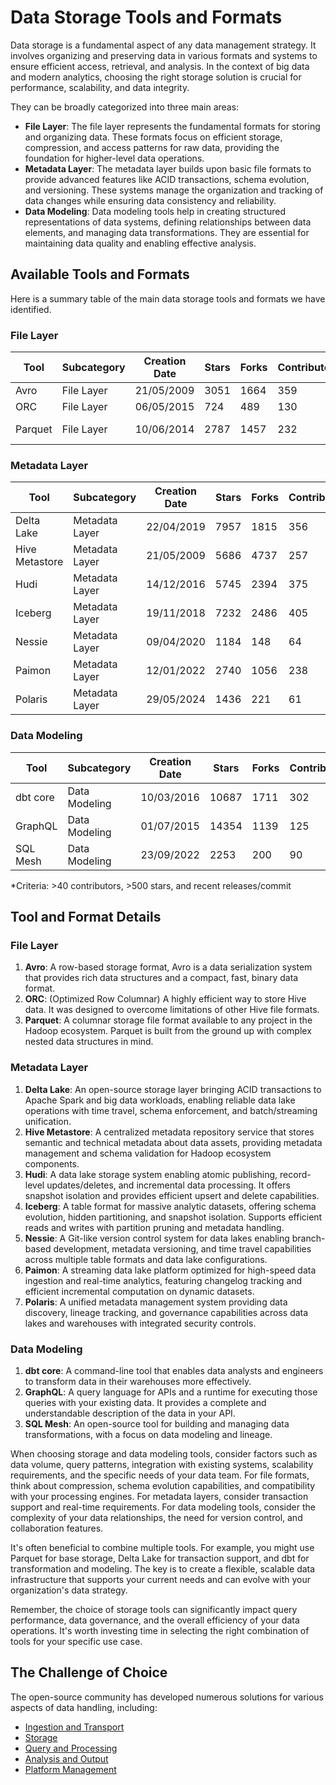 # Data Storage Tools and Formats

Data storage is a fundamental aspect of any data management strategy. It involves organizing and preserving data in various formats and systems to ensure efficient access, retrieval, and analysis. In the context of big data and modern analytics, choosing the right storage solution is crucial for performance, scalability, and data integrity.

They can be broadly categorized into three main areas:
- **File Layer**: The file layer represents the fundamental formats for storing and organizing data. These formats focus on efficient storage, compression, and access patterns for raw data, providing the foundation for higher-level data operations.
- **Metadata Layer**: The metadata layer builds upon basic file formats to provide advanced features like ACID transactions, schema evolution, and versioning. These systems manage the organization and tracking of data changes while ensuring data consistency and reliability.
- **Data Modeling**: Data modeling tools help in creating structured representations of data systems, defining relationships between data elements, and managing data transformations. They are essential for maintaining data quality and enabling effective analysis.

## Available Tools and Formats

Here is a summary table of the main data storage tools and formats we have identified.

### File Layer

| Tool | Subcategory | Creation Date | Stars | Forks | Contributors | Last Release | Latest Commit | Meets Criteria* | Link |
|---|---|---|---|---|---|---|---|---|---|
| Avro | File Layer | 21/05/2009 | 3051 | 1664 | 359 | 05/08/2024 | 18/04/2025 | Yes | https://github.com/apache/avro |
| ORC | File Layer | 06/05/2015 | 724 | 489 | 130 | 20/03/2025 | 18/04/2025 | Yes | https://github.com/apache/orc |
| Parquet | File Layer | 10/06/2014 | 2787 | 1457 | 232 | 14/03/2025 | 17/04/2025 | Yes | https://github.com/apache/parquet-mr |

### Metadata Layer

| Tool | Subcategory | Creation Date | Stars | Forks | Contributors | Last Release | Latest Commit | Meets Criteria* | Link |
|---|---|---|---|---|---|---|---|---|---|
| Delta Lake | Metadata Layer | 22/04/2019 | 7957 | 1815 | 356 | 06/01/2025 | 18/04/2025 | Yes | https://github.com/delta-io/delta |
| Hive Metastore | Metadata Layer | 21/05/2009 | 5686 | 4737 | 257 | N/A | 18/04/2025 | Yes | https://github.com/apache/hive |
| Hudi | Metadata Layer | 14/12/2016 | 5745 | 2394 | 375 | 19/02/2025 | 20/04/2025 | Yes | https://github.com/apache/hudi |
| Iceberg | Metadata Layer | 19/11/2018 | 7232 | 2486 | 405 | 19/03/2025 | 20/04/2025 | Yes | https://github.com/apache/iceberg |
| Nessie | Metadata Layer | 09/04/2020 | 1184 | 148 | 64 | 08/04/2025 | 19/04/2025 | Yes | https://github.com/projectnessie/nessie |
| Paimon | Metadata Layer | 12/01/2022 | 2740 | 1056 | 238 | N/A | 20/04/2025 | Yes | https://github.com/apache/paimon |
| Polaris | Metadata Layer | 29/05/2024 | 1436 | 221 | 61 | 25/02/2025 | 20/04/2025 | Yes | https://github.com/apache/polaris |

### Data Modeling

| Tool | Subcategory | Creation Date | Stars | Forks | Contributors | Last Release | Latest Commit | Meets Criteria* | Link |
|---|---|---|---|---|---|---|---|---|---|
| dbt core | Data Modeling | 10/03/2016 | 10687 | 1711 | 302 | 02/04/2025 | 17/04/2025 | Yes | https://github.com/dbt-labs/dbt-core |
| GraphQL | Data Modeling | 01/07/2015 | 14354 | 1139 | 125 | 27/10/2021 | 17/04/2025 | Yes | https://github.com/graphql/graphql-spec |
| SQL Mesh | Data Modeling | 23/09/2022 | 2253 | 200 | 90 | 18/04/2025 | 20/04/2025 | Yes | https://github.com/TobikoData/sqlmesh |

*Criteria: >40 contributors, >500 stars, and recent releases/commit

## Tool and Format Details

### File Layer

1. **Avro**: A row-based storage format, Avro is a data serialization system that provides rich data structures and a compact, fast, binary data format.
2. **ORC**: (Optimized Row Columnar) A highly efficient way to store Hive data. It was designed to overcome limitations of other Hive file formats.
3. **Parquet**: A columnar storage file format available to any project in the Hadoop ecosystem. Parquet is built from the ground up with complex nested data structures in mind.

### Metadata Layer

1. **Delta Lake**: An open-source storage layer bringing ACID transactions to Apache Spark and big data workloads, enabling reliable data lake operations with time travel, schema enforcement, and batch/streaming unification.
2. **Hive Metastore**: A centralized metadata repository service that stores semantic and technical metadata about data assets, providing metadata management and schema validation for Hadoop ecosystem components.
3. **Hudi**: A data lake storage system enabling atomic publishing, record-level updates/deletes, and incremental data processing. It offers snapshot isolation and provides efficient upsert and delete capabilities.
4. **Iceberg**: A table format for massive analytic datasets, offering schema evolution, hidden partitioning, and snapshot isolation. Supports efficient reads and writes with partition pruning and metadata handling.
5. **Nessie**: A Git-like version control system for data lakes enabling branch-based development, metadata versioning, and time travel capabilities across multiple table formats and data lake configurations.
6. **Paimon**: A streaming data lake platform optimized for high-speed data ingestion and real-time analytics, featuring changelog tracking and efficient incremental computation on dynamic datasets.
7. **Polaris**: A unified metadata management system providing data discovery, lineage tracking, and governance capabilities across data lakes and warehouses with integrated security controls.

### Data Modeling

1. **dbt core**: A command-line tool that enables data analysts and engineers to transform data in their warehouses more effectively.
2. **GraphQL**: A query language for APIs and a runtime for executing those queries with your existing data. It provides a complete and understandable description of the data in your API.
3. **SQL Mesh**: An open-source tool for building and managing data transformations, with a focus on data modeling and lineage.

When choosing storage and data modeling tools, consider factors such as data volume, query patterns, integration with existing systems, scalability requirements, and the specific needs of your data team. For file formats, think about compression, schema evolution capabilities, and compatibility with your processing engines. For metadata layers, consider transaction support and real-time requirements. For data modeling tools, consider the complexity of your data relationships, the need for version control, and collaboration features.

It's often beneficial to combine multiple tools. For example, you might use Parquet for base storage, Delta Lake for transaction support, and dbt for transformation and modeling. The key is to create a flexible, scalable data infrastructure that supports your current needs and can evolve with your organization's data strategy.

Remember, the choice of storage tools can significantly impact query performance, data governance, and the overall efficiency of your data operations. It's worth investing time in selecting the right combination of tools for your specific use case.

## The Challenge of Choice
The open-source community has developed numerous solutions for various aspects of data handling, including:
- [Ingestion and Transport](01.ingestion_and_transport.md)
- [Storage](02.storage.md)
- [Query and Processing](03.query_and_processing.md)
- [Analysis and Output](04.analysis_and_output.md)
- [Platform Management](05.platform_management.md)